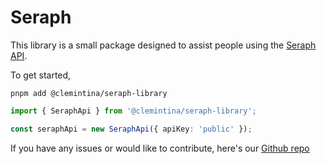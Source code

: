 # Seraph

This library is a small package designed to assist people using the [Seraph API](https://antisniper.seraph.si).

To get started,

``pnpm add @clemintina/seraph-library`` 

```ts
import { SeraphApi } from '@clemintina/seraph-library';

const seraphApi = new SeraphApi({ apiKey: 'public' });
```

If you have any issues or would like to contribute, here's our [Github repo](https://github.com/Clemintina/seraph-library)
